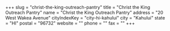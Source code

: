 +++
slug = "christ-the-king-outreach-pantry"
title = "Christ the King Outreach Pantry"
name = "Christ the King Outreach Pantry"
address = "20 West Wakea Avenue"
cityIndexKey = "city-hi-kahului"
city = "Kahului"
state = "HI"
postal = "96732"
website = ""
phone = ""
fax = ""
+++
